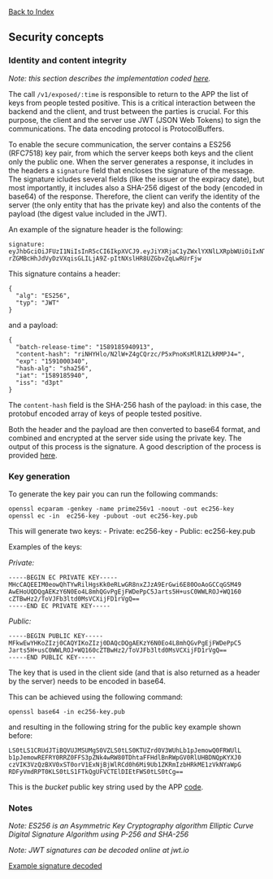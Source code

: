 [Back to Index](../README.md)

## Security concepts

### Identity and content integrity

*Note: this section describes the implementation coded [here](https://github.com/HiEST/DP3T-backend/blob/master/services/public/exposed/main.go).*

The call `/v1/exposed/:time` is responsible to return to the APP the list of keys from people tested positive. This is a critical interaction between the backend and the client, and trust between the parties is crucial. For this purpose, the client and the server use JWT (JSON Web Tokens) to sign the communications. The data encoding protocol is ProtocolBuffers.

To enable the secure communication, the server contains a ES256 (RFC7518) key pair, from which the server keeps both keys and the client only the public one. When the server generates a response, it includes in the headers a `signature` field that encloses the signature of the message. The signature icludes several fields (like the issuer or the expiracy date), but most importantly, it includes also a SHA-256 digest of the body (encoded in base64) of the response. Therefore, the client can verify the identity of the server (the only entity that has the private key) and also the contents of the payload (the digest value included in the JWT).

An example of the signature header is the following:
```
signature: eyJhbGciOiJFUzI1NiIsInR5cCI6IkpXVCJ9.eyJiYXRjaC1yZWxlYXNlLXRpbWUiOiIxNTg5MTg1OTQwOTEzIiwiY29udGVudC1oYXNoIjoicmlOSFlIbG8vTjJsVytaNGdDUXJ6Yy9QNXhQbm9Lc01sUjFaTGtSTVBKND0iLCJleHAiOiIxNTkxMDAwMzQwIiwiaGFzaC1hbGciOiJzaGEyNTYiLCJpYXQiOiIxNTg5MTg1OTQwIiwiaXNzIjoiZDNwdCJ9.Ppjm5DSlknJP7aKttK8OmaUqgEF9SbZs-rZGMBcHhJdVyDzVXqisGLILjA9Z-pItNXslHR8UZGbvZqLwRUrFjw
```

This signature contains a header:
```
{
  "alg": "ES256",
  "typ": "JWT"
}
```

and a payload:
```
{
  "batch-release-time": "1589185940913",
  "content-hash": "riNHYHlo/N2lW+Z4gCQrzc/P5xPnoKsMlR1ZLkRMPJ4=",
  "exp": "1591000340",
  "hash-alg": "sha256",
  "iat": "1589185940",
  "iss": "d3pt"
}
```

The `content-hash` field is the SHA-256 hash of the payload: in this case, the protobuf encoded array of keys of people tested positive.

Both the header and the payload are then converted to base64 format, and combined and encrypted at the server side using the private key. The output of this process is the signature. A good description of the process is provided [here](https://www.sohamkamani.com/golang/2019-01-01-jwt-authentication/).


### Key generation

To generate the key pair you can run the following commands:

```
openssl ecparam -genkey -name prime256v1 -noout -out ec256-key
openssl ec -in  ec256-key -pubout -out ec256-key.pub
```
This will generate two keys: 
	- Private: ec256-key
	- Public: ec256-key.pub

Examples of the keys:

*Private:*
```
-----BEGIN EC PRIVATE KEY-----
MHcCAQEEIM0eowQhTYwRilHgsKk0eRLwGR8nxZJzA9ErGwi6E80OoAoGCCqGSM49
AwEHoUQDQgAEKzY6N0Eo4L8mhQGvPgEjFWDePpC5Jarts5H+usC0WWLROJ+WQ160
cZTBwHz2/ToVJFb3ltd0MsVCXijFD1rVgQ==
-----END EC PRIVATE KEY-----
```

*Public:*
```
-----BEGIN PUBLIC KEY-----
MFkwEwYHKoZIzj0CAQYIKoZIzj0DAQcDQgAEKzY6N0Eo4L8mhQGvPgEjFWDePpC5
Jarts5H+usC0WWLROJ+WQ160cZTBwHz2/ToVJFb3ltd0MsVCXijFD1rVgQ==
-----END PUBLIC KEY-----
```

The key that is used in the client side (and that is also returned as a header by the server) needs to be encoded in base64.

This can be achieved using the following command:

```
openssl base64 -in ec256-key.pub
```

and resulting in the following string for the public key example shown before:

```
LS0tLS1CRUdJTiBQVUJMSUMgS0VZLS0tLS0KTUZrd0V3WUhLb1pJemowQ0FRWUlL
b1pJemowREFRY0RRZ0FFS3pZNk4wRW80TDhtaFFHdlBnRWpGV0RlUHBDNQpKYXJ0
czVIK3VzQzBXV0xST0orV1ExNjBjWlRCd0h6Mi9Ub1ZKRmIzbHRkME1zVkNYaWpG
RDFyVmdRPT0KLS0tLS1FTkQgUFVCTElDIEtFWS0tLS0tCg==
```

This is the *bucket* public key string used by the APP [code](https://github.com/DP-3T/dp3t-app-android/blob/develop/app/build.gradle).



### Notes

*Note: ES256 is an Asymmetric Key Cryptography algorithm Elliptic Curve Digital Signature Algorithm using P-256 and SHA-256*

*Note: JWT signatures can be decoded online at jwt.io*

[Example signature decoded](https://jwt.io/#debugger-io?token=eyJhbGciOiJFUzI1NiIsInR5cCI6IkpXVCJ9.eyJiYXRjaC1yZWxlYXNlLXRpbWUiOiIxNTg5MTg1OTQwOTEzIiwiY29udGVudC1oYXNoIjoicmlOSFlIbG8vTjJsVytaNGdDUXJ6Yy9QNXhQbm9Lc01sUjFaTGtSTVBKND0iLCJleHAiOiIxNTkxMDAwMzQwIiwiaGFzaC1hbGciOiJzaGEyNTYiLCJpYXQiOiIxNTg5MTg1OTQwIiwiaXNzIjoiZDNwdCJ9.Ppjm5DSlknJP7aKttK8OmaUqgEF9SbZs-rZGMBcHhJdVyDzVXqisGLILjA9Z-pItNXslHR8UZGbvZqLwRUrFjw)


